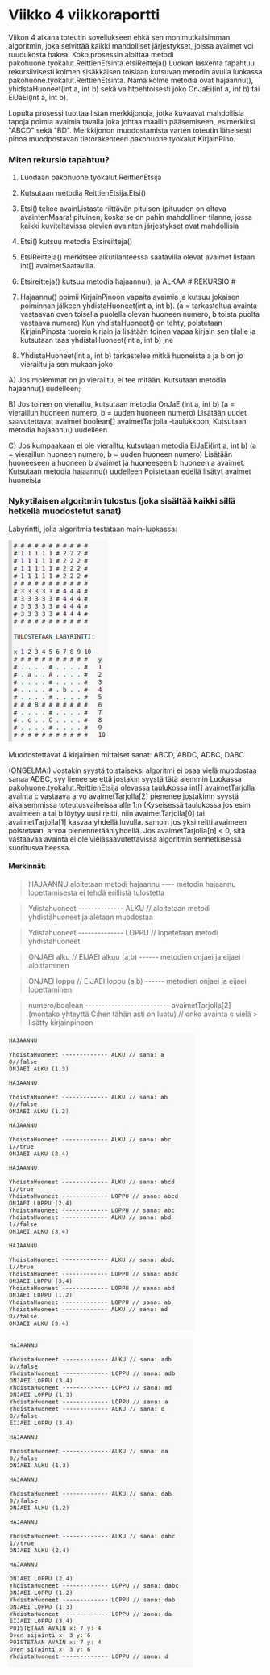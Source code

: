 # Viikko 4 viikkoraportti

Viikon 4 aikana toteutin sovellukseen ehkä sen monimutkaisimman algoritmin, joka selvittää kaikki mahdolliset järjestykset, joissa avaimet voi ruudukosta hakea. Koko prosessin aloittaa metodi pakohuone.tyokalut.ReittienEtsinta.etsiReitteja() Luokan laskenta tapahtuu rekursiivisesti kolmen sisäkkäisen toisiaan kutsuvan metodin avulla luokassa pakohuone.tyokalut.ReittienEtsinta.  Nämä kolme metodia ovat hajaannu(), yhidstaHuoneet(int a, int b) sekä vaihtoehtoisesti joko OnJaEi(int a, int b) tai EiJaEi(int a, int b). 

Lopulta prosessi tuottaa listan merkkijonoja, jotka kuvaavat mahdollisia tapoja poimia avaimia tavalla joka johtaa maaliin pääsemiseen, esimerkiksi "ABCD" sekä "BD". Merkkijonon muodostamista varten toteutin läheisesti pinoa muodpostavan tietorakenteen pakohuone.tyokalut.KirjainPino. 

### Miten rekursio tapahtuu?

1. Luodaan pakohuone.tyokalut.ReittienEtsija
2. Kutsutaan metodia ReittienEtsija.Etsi()
3. Etsi() tekee avainListasta riittävän pituisen (pituuden on oltava avaintenMaara! pituinen, koska se on pahin mahdollinen tilanne, jossa kaikki kuviteltavissa olevien avainten järjestykset ovat mahdollisia
4. Etsi() kutsuu metodia Etsireitteja()
5. EtsiReitteja() merkitsee alkutilanteessa saatavilla olevat avaimet listaan int[] avaimetSaatavilla.
6. Etsireitteja() kutsuu metodia hajaannu(), ja ALKAA # REKURSIO #

7. Hajaannu() poimii KirjainPinoon vapaita avaimia ja kutsuu jokaisen poiminnan jälkeen yhdistaHuoneet(int a, int b). (a = tarkasteltua avainta vastaavan oven toisella puolella olevan huoneen numero, b toista puolta vastaava numero) Kun yhdistaHuoneet() on tehty, poistetaan KirjainPinosta tuorein kirjain ja lisätään toinen vapaa kirjain sen tilalle ja kutsutaan taas yhdistaHuoneet(int a, int b) jne
8. YhdistaHuoneet(int a, int b) tarkastelee mitkä huoneista a ja b on jo vierailtu ja sen mukaan joko

A) Jos molemmat on jo vierailtu, ei tee mitään.
  Kutsutaan metodia hajaannu() uudelleen;
  
B) Jos toinen on vierailtu, kutsutaan metodia OnJaEi(int a, int b) (a = vieraillun huoneen numero, b = uuden huoneen numero)
  Lisätään uudet saavutettavat avaimet boolean[] avaimetTarjolla -taulukkoon;
  Kutsutaan metodia hajaannu() uudelleen
  
C) Jos kumpaakaan ei ole vierailtu, kutsutaan metodia EiJaEi(int a, int b) (a = vieraillun huoneen numero, b = uuden huoneen numero)
  Lisätään huoneeseen a huoneen b avaimet ja huoneeseen b huoneen a avaimet.
  Kutsutaan metodia hajaannu() uudelleen
  Poistetaan edellä lisätyt avaimet huoneista
  
### Nykytilaisen algoritmin tulostus (joka sisältää kaikki sillä hetkellä muodostetut sanat)

Labyrintti, jolla algoritmia testataan main-luokassa: 

![Kuva 1](https://raw.githubusercontent.com/Hipsterisiili/Pakohuone/master/Dokumentointikansio/Kuvat/Ohjelman_syote_viikko2.png)

Muodostettavat 4 kirjaimen mittaiset sanat: ABCD, ABDC, ADBC, DABC

(ONGELMA:)
Jostakin syystä toistaiseksi algoritmi ei osaa vielä muodostaa sanaa ADBC, syy lienee se että jostakin syystä tätä aiemmin Luokassa pakohuone.tyokalut.ReittienEtsija olevassa taulukossa int[] avaimetTarjolla avainta c vastaava arvo avaimetTarjolla[2] pienenee jostakimn syystä aikaisemmissa toteutusvaiheissa alle 1:n (Kyseisessä taulukossa jos esim avaimeen a tai b löytyy uusi reitti, niin avaimetTarjolla[0] tai avaimetTarjolla[1] kasvaa yhdellä luvulla. samoin jos yksi reitti avaimeen poistetaan, arvoa pienennetään yhdellä. Jos avaimetTarjolla[n] < 0, sitä vastaavaa avainta ei ole vieläsaavutettavissa algoritmin senhetkisessä suoritusvaiheessa.

#### Merkinnät: 
> HAJAANNU aloitetaan metodi hajaannu ---- metodin hajaannu lopettamisesta ei tehdä erillistä tulostetta

> Ydistahuoneet -------------- ALKU // aloitetaan metodi yhdistähuoneet ja aletaan muodostaa

> Ydistahuoneet -------------- LOPPU // lopetetaan metodi yhdistähuoneet

> ONJAEI alku // EIJAEI alkuu  (a,b) ------ metodien onjaei ja eijaei aloittaminen

> ONJAEI loppu // EIJAEI loppu (a,b) ------ metodien onjaei ja eijaei lopettaminen

> numero/boolean -------------------------- avaimetTarjolla[2] (montako yhteyttä C:hen tähän asti on luotu) // onko avainta c vielä > lisätty kirjainpinoon


![Osa1](https://github.com/Hipsterisiili/Pakohuone/blob/master/Dokumentointikansio/Kuvat/vko4Syote1.jpg)

![Osa2](https://raw.githubusercontent.com/Hipsterisiili/Pakohuone/master/Dokumentointikansio/Kuvat/vko4syote.jpg)

